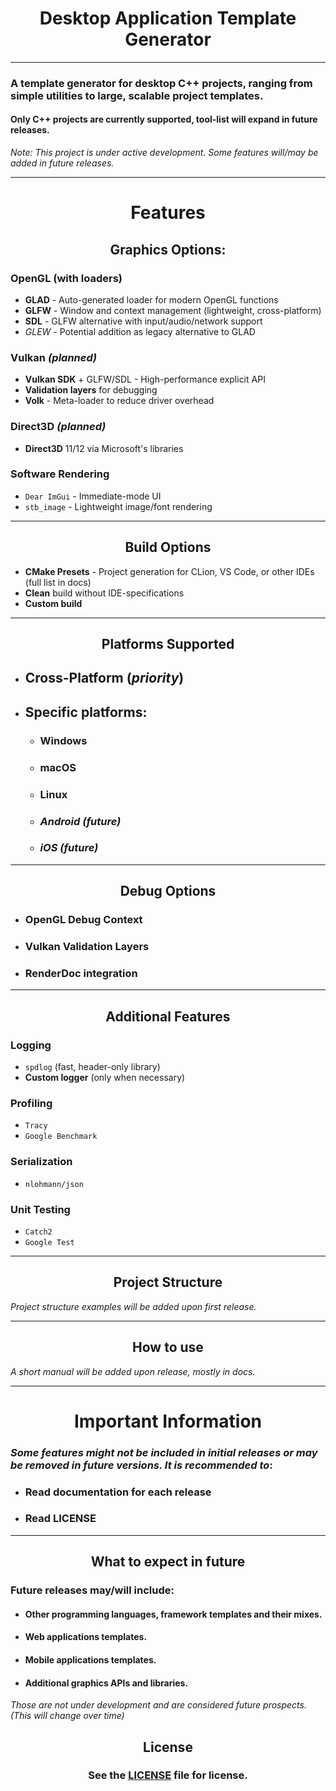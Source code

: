 <div style="text-align: center">

   #  Desktop Application Template Generator

</div>

---

### A template generator for desktop C++ projects, ranging from simple utilities to large, scalable project templates. 
#### Only C++ projects are currently supported, tool-list will expand in future releases.
*Note: This project is under active development. Some features will/may be added in future releases.*

---

<div style="text-align: center">

   # Features

   ##  Graphics Options:

</div>

### OpenGL (with loaders)
- **GLAD** - Auto-generated loader for modern OpenGL functions
- **GLFW** - Window and context management (lightweight, cross-platform)
- **SDL** - GLFW alternative with input/audio/network support
- *GLEW* - Potential addition as legacy alternative to GLAD

### Vulkan *(planned)*
- **Vulkan SDK** + GLFW/SDL - High-performance explicit API
- **Validation layers** for debugging
- **Volk** - Meta-loader to reduce driver overhead

### Direct3D *(planned)*
- **Direct3D** 11/12 via Microsoft's libraries

### Software Rendering
- `Dear ImGui` - Immediate-mode UI
- `stb_image` - Lightweight image/font rendering

---

<div style="text-align: center">

   ## Build Options

</div>

- **CMake Presets** - Project generation for CLion, VS Code, or other IDEs (full list in docs)
- **Clean** build without IDE-specifications
- **Custom build**

---

<div style="text-align: center">

## Platforms Supported

</div>

- ## Cross-Platform (*priority*)
- ## Specific platforms:
   - ### Windows
   - ### macOS
   - ### Linux
   - ### *Android (future)*
   - ### *iOS (future)*

---

<div style="text-align: center">

   ## Debug Options

</div>

- ### OpenGL Debug Context
- ### Vulkan Validation Layers
- ### RenderDoc integration

---

<div style="text-align: center">

   ## Additional Features

</div>

### Logging
- `spdlog` (fast, header-only library)
- **Custom logger** (only when necessary)

### Profiling
- `Tracy`
- `Google Benchmark`

### Serialization
- `nlohmann/json`

### Unit Testing
- `Catch2`
- `Google Test`

---

<div style="text-align: center">

   ## Project Structure

</div>

*Project structure examples will be added upon first release.*

---

<div style="text-align: center">

   ## How to use

</div>

*A short manual will be added upon release, mostly in docs.*

---

<div style="text-align: center">

# Important Information

</div>

### *Some features might not be included in initial releases or may be removed in future versions. It is recommended to*:
- ### Read documentation for each release
- ### Read LICENSE

---

<div style="text-align: center">

   ## What to expect in future

</div>

### Future releases may/will include:
- #### Other programming languages, framework templates and their mixes.
- #### Web applications templates.
- #### Mobile applications templates.
- #### Additional graphics APIs and libraries.

*Those are not under development and are considered future prospects. (This will change over time)*

<div style="text-align: center">

## License

### See the [LICENSE](LICENSE) file for license.

</div>
